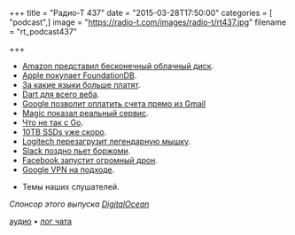 +++
title = "Радио-Т 437"
date = "2015-03-28T17:50:00"
categories = [ "podcast",]
image = "https://radio-t.com/images/radio-t/rt437.jpg"
filename = "rt_podcast437"

+++

* [Amazon представил бесконечный облачный диск](http://social.techcrunch.com/2015/03/26/amazon-goes-after-dropbox-google-microsoft-with-unlimited-cloud-drive-storage/?ncid=rss&).
* [Apple покупает FoundationDB](http://prsm.tc/FniCra).
* [За какие языки больше платят](http://prsm.tc/USgfsc).
* [﻿Dart для всего веба](http://habrahabr.ru/post/254195/).
* [Google позволит оплатить счета прямо из Gmail](http://thenextweb.com/insider/2015/03/24/google-will-reportedly-let-you-pay-bills-in-gmail-later-this-year/)
* [Magic показал реальный сервис](http://www.businessinsider.com/magic-may-be-worth-40-million-2015-3).
* [Что не так с Go](http://nomad.so/2015/03/why-gos-design-is-a-disservice-to-intelligent-programmers/).
* [10TB SSDs уже скоро](http://www.engadget.com/2015/03/27/toshiba-intel-3d-nand-chips/).
* [Logitech перезагрузит легендарную мышку](http://www.cultofmac.com/316794/logitech-mx-master-reboots-beloved-mouse/).
* [Slack поздно пьет боржоми](http://www.theregister.co.uk/2015/03/27/slack_hacked/).
* [Facebook запустит огромный дрон](http://www.theverge.com/2015/3/27/8298657/facebook-testing-aquila-internet-drones-summer-2015).
* [Google VPN на подходе](http://prsm.tc/UEgYM6).
- Темы наших слушателей.

_Спонсор этого выпуска [DigitalOcean](https://www.digitalocean.com)_

[аудио](http://cdn.radio-t.com/rt_podcast437.mp3) • [лог чата](http://chat.radio-t.com/logs/radio-t-437.html)
<audio src="http://cdn.radio-t.com/rt_podcast437.mp3" preload="none"></audio>

